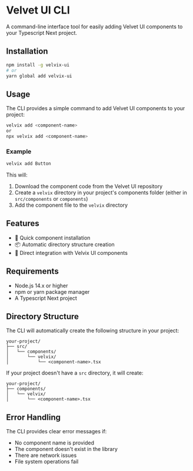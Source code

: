 # Velvet UI CLI

A command-line interface tool for easily adding Velvet UI components to your Typescript Next project.

## Installation

```bash
npm install -g velvix-ui
# or
yarn global add velvix-ui
```

## Usage

The CLI provides a simple command to add Velvet UI components to your project:

```bash
velvix add <component-name>
or
npx velvix add <component-name>
```

### Example

```bash
velvix add Button
```

This will:
1. Download the component code from the Velvet UI repository
2. Create a `velvix` directory in your project's components folder (either in `src/components` or `components`)
3. Add the component file to the `velvix` directory

## Features

- 🚀 Quick component installation
- 📦 Automatic directory structure creation
- 🎨 Direct integration with Velvix UI components

## Requirements

- Node.js 14.x or higher
- npm or yarn package manager
- A Typescript Next project

## Directory Structure

The CLI will automatically create the following structure in your project:

```
your-project/
├── src/
│   └── components/
│       └── velvix/
│           └── <component-name>.tsx
```

If your project doesn't have a `src` directory, it will create:

```
your-project/
├── components/
│   └── velvix/
│       └── <component-name>.tsx
```

## Error Handling

The CLI provides clear error messages if:
- No component name is provided
- The component doesn't exist in the library
- There are network issues
- File system operations fail
